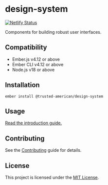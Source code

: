 # design-system

[![Netlify Status](https://api.netlify.com/api/v1/badges/31622054-f4d9-43c4-bce5-a45f37faf48b/deploy-status)](https://app.netlify.com/sites/taia-design-system/deploys)

Components for building robust user interfaces.

## Compatibility

- Ember.js v4.12 or above
- Ember CLI v4.12 or above
- Node.js v18 or above

## Installation

```
ember install @trusted-american/design-system
```

## Usage

[Read the introduction guide.](https://taia-design-system.netlify.app/guides/introduction)

## Contributing

See the [Contributing](CONTRIBUTING.md) guide for details.

## License

This project is licensed under the [MIT License](LICENSE.md).
